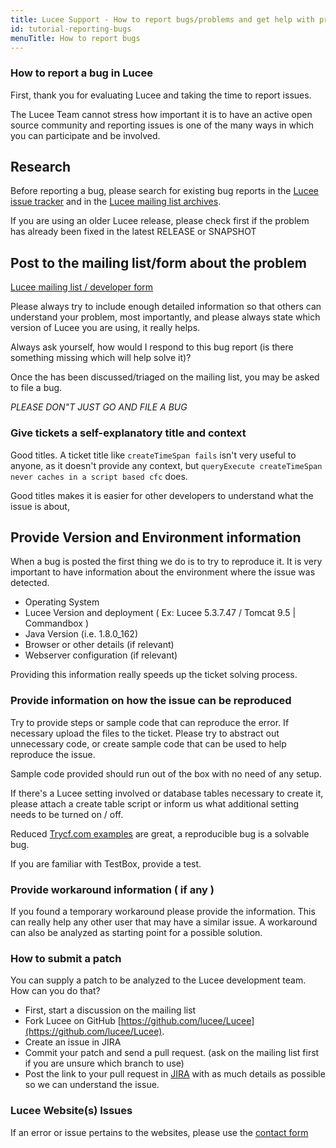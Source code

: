 ```yaml
---
title: Lucee Support - How to report bugs/problems and get help with problems
id: tutorial-reporting-bugs
menuTitle: How to report bugs
---
```


### How to report a bug in Lucee ###

First, thank you for evaluating Lucee and taking the time to report issues. 

The Lucee Team cannot stress how important it is to have an active open source community and reporting issues is one of the many ways in which you can participate and be involved.

## Research

Before reporting a bug, please search for existing bug reports in the [Lucee issue tracker](https://luceeserver.atlassian.net/) and in the [Lucee mailing list archives](https://dev.lucee.org).

If you are using an older Lucee release, please check first if the problem has already been fixed in the latest RELEASE or SNAPSHOT

## Post to the mailing list/form about the problem

[Lucee mailing list / developer form](https://dev.lucee.org)

Please always try to include enough detailed information so that others can understand your problem, most importantly, and please always state which version of Lucee you are using, it really helps.

Always ask yourself, how would I respond to this bug report (is there something missing which will help solve it)?

Once the has been discussed/triaged on the mailing list, you may be asked to file a bug.

*PLEASE DON"T JUST GO AND FILE A BUG* 

### Give tickets a self-explanatory title and context ###

Good titles. A ticket title like `createTimeSpan fails` isn't very useful to anyone, as it doesn't provide any context, but `queryExecute createTimeSpan never caches in a script based cfc` does.

Good titles makes it is easier for other developers to understand what the issue is about, 

## Provide Version and Environment information ##

When a bug is posted the first thing we do is to try to reproduce it. It is very important to have information about the environment where the issue was detected.

* Operating System
* Lucee Version and deployment ( Ex: Lucee 5.3.7.47 / Tomcat 9.5 | Commandbox )
* Java Version (i.e. 1.8.0_162)
* Browser or other details (if relevant)
* Webserver configuration (if relevant)

Providing this information really speeds up the ticket solving process.

### Provide information on how the issue can be reproduced ###

Try to provide steps or sample code that can reproduce the error. If necessary upload the files to the ticket. Please try to abstract out unnecessary code, or create sample code that can be used to help reproduce the issue.

Sample code provided should run out of the box with no need of any setup. 

If there's a Lucee setting involved or database tables necessary to create it, please attach a create table script or inform us what additional setting needs to be turned on / off.

Reduced [Trycf.com examples](https://trycf.com) are great, a reproducible bug is a solvable bug.

If you are familiar with TestBox, provide a test.

### Provide workaround information ( if any ) ###

If you found a temporary workaround please provide the information. This can really help any other user that may have a similar issue. A workaround can also be analyzed as starting point for a possible solution.

### How to submit a patch ###

You can supply a patch to be analyzed to the Lucee development team. How can you do that?

* First, start a discussion on the mailing list
* Fork Lucee on GitHub
[https://github.com/lucee/Lucee](https://github.com/lucee/Lucee).
* Create an issue in JIRA
* Commit your patch and send a pull request. (ask on the mailing list first if you are unsure which branch to use)
* Post the link to your pull request in [JIRA](https://luceeserver.atlassian.net/) with as much details as possible so we can understand the issue.

### Lucee Website(s) Issues ###

If an error or issue pertains to the websites, please use the [contact form](https://lucee.org/contact.html)
